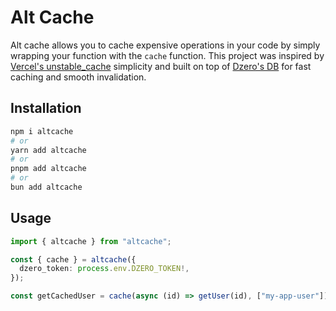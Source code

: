 # Alt Cache

Alt cache allows you to cache expensive operations in your code by simply wrapping your function with the `cache` function. This project was inspired by [Vercel's unstable_cache](https://nextjs.org/docs/app/api-reference/functions/unstable_cache) simplicity and built on top of [Dzero's DB](https://dzero.dev) for fast caching and smooth invalidation.

## Installation

```bash
npm i altcache
# or
yarn add altcache
# or
pnpm add altcache
# or
bun add altcache
```

## Usage

```ts
import { altcache } from "altcache";

const { cache } = altcache({
  dzero_token: process.env.DZERO_TOKEN!,
});

const getCachedUser = cache(async (id) => getUser(id), ["my-app-user"]);
```
